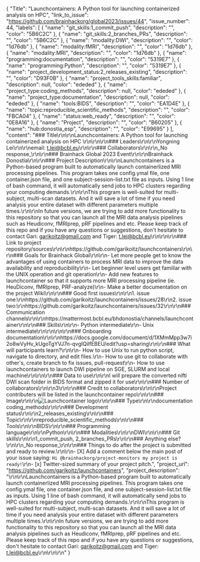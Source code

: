 {
  "Title": "Launchcontainers:  A Python tool for launching containerized analysis on HPC",
  "link_to_issue": "https://github.com/brainhackorg/global2023/issues/44",
  "issue_number": 44,
  "labels": [
    {
      "name": "git_skills:1_commit_push",
      "description": "",
      "color": "5B6C2C"
    },
    {
      "name": "git_skills:2_branches_PRs",
      "description": "",
      "color": "5B6C2C"
    },
    {
      "name": "modality:DWI",
      "description": "",
      "color": "1d76db"
    },
    {
      "name": "modality:fMRI",
      "description": "",
      "color": "1d76db"
    },
    {
      "name": "modality:MRI",
      "description": "",
      "color": "1d76db"
    },
    {
      "name": "programming:documentation",
      "description": "",
      "color": "5319E7"
    },
    {
      "name": "programming:Python",
      "description": "",
      "color": "5319E7"
    },
    {
      "name": "project_development_status:2_releases_existing",
      "description": "",
      "color": "D93F0B"
    },
    {
      "name": "project_tools_skills:familiar",
      "description": null,
      "color": "ededed"
    },
    {
      "name": "project_type:coding_methods",
      "description": null,
      "color": "ededed"
    },
    {
      "name": "project_type:documentation",
      "description": null,
      "color": "ededed"
    },
    {
      "name": "tools:BIDS",
      "description": "",
      "color": "EA1D4E"
    },
    {
      "name": "topic:reproducible_scientific_methods",
      "description": "",
      "color": "FBCA04"
    },
    {
      "name": "status:web_ready",
      "description": "",
      "color": "0E8A16"
    },
    {
      "name": "Project",
      "description": "",
      "color": "B60205"
    },
    {
      "name": "hub:donostia_esp",
      "description": "",
      "color": "E99695"
    }
  ],
  "content": "### Title\r\n\r\nLaunchcontainers: A Python tool for launching containerized analysis on HPC \r\n\r\n\r\n### Leaders\r\n\r\nYongning Lei\r\n\r\nemail: t.lei@bcbl.eu\r\n\r\n### Collaborators\r\n\r\n_No response_\r\n\r\n### Brainhack Global 2023 Event\r\n\r\nBrainhack Donostia\r\n\r\n### Project Description\r\n\r\nLaunchcontainers is a Python-based program built to automatically launch containerlized MRI processing pipelines. This program takes one config.ymal file, one container.json file, and one subject-session-list.txt file as inputs. Using 1 line of bash command, it will automatically send jobs to HPC clusters regarding your computing demands.\r\n\r\nThis program is well-suited for multi-subject, multi-scan datasets. And it will save a lot of time if you need analysis your entire dataset with different parameters multiple times.\r\n\r\nIn future versions, we are trying to add more functionality to this repository so that you can launch all the MRI data analysis pipelines such as Heudiconv, fMRIprep, pRF pipelines and etc. Please keep track of this repo and if you have any questions or suggestions, don't hesitate to contact Gari: [garikoitz@gmail.com](mailto:garikoitz@gmail.com) and Tiger: [t.lei@bcbl.eu](mailto:yongninglei@gmail.com)\r\n\r\n\r\n### Link to project repository/sources\r\n\r\nhttps://github.com/garikoitz/launchcontainers\r\n\r\n### Goals for Brainhack Global\r\n\r\n- Let more people get to know the advantages of using containers to process MRI data to improve the data availability and reproducibility\r\n- Let beginner level users get familiar with the UNIX operation and git operation\r\n- Add new features to launchcontainer so that it supports more MRI processing pipeline (ie. HeuDiconv, fMRIprep, PRF-analyze)\r\n- Make a better documentation on the project Wiki\r\n\r\n### Good first issues\r\n\r\n1. issue one:\r\nhttps://github.com/garikoitz/launchcontainers/issues/28\r\n2. issue two:\r\nhttps://github.com/garikoitz/launchcontainers/issues/32\r\n\r\n### Communication channels\r\n\r\nhttps://mattermost.bcbl.eu/bhdonostia/channels/launchcontainer\r\n\r\n### Skills\r\n\r\n- Python intermediate\r\n- Unix intermediate\r\n\r\n\r\n\r\n### Onboarding documentation\r\n\r\nhttps://docs.google.com/document/d/1XMmMpp3w7i2o8wVyHv_kUgoTgYVJ7n-qvgIQilfEBEU/edit?usp=sharing\r\n\r\n### What will participants learn?\r\n\r\n- How to use Unix to run python script, navigate to directory, and edit files.\r\n- How to use git to collaborate with other's, create branch to fix issues, pull-request\r\n- How to use launchcontainers to launch DWI pipeline on SGE, SLURM and local machine\r\n\r\n\r\n### Data to use\r\n\r\nI will prepare the converted nifti DWI scan folder in BIDS format and zipped it for use\r\n\r\n### Number of collaborators\r\n\r\n3\r\n\r\n### Credit to collaborators\r\n\r\nProject contributers will be listed in the launchcontainer repo\r\n\r\n### Image\r\n\r\n![Launchcontainer logo](https://github.com/brainhackorg/global2023/assets/48440236/776ecfbb-f775-4942-b1cf-77cf89add43a)\r\n\r\n### Type\r\n\r\ndocumentation coding_methods\r\n\r\n### Development status\r\n\r\n2_releases_existing\r\n\r\n### Topic\r\n\r\nreproducible_scientific_methods\r\n\r\n### Tools\r\n\r\nBIDS\r\n\r\n### Programming language\r\n\r\nPython\r\n\r\n### Modalities\r\n\r\nDWI\r\n\r\n### Git skills\r\n\r\n1_commit_push, 2_branches_PRs\r\n\r\n### Anything else?\r\n\r\n_No response_\r\n\r\n### Things to do after the project is submitted and ready to review.\r\n\r\n- [X] Add a comment below the main post of your issue saying: `Hi @brainhackorg/project-monitors my project is ready!`\r\n- [x] Twitter-sized summary of your project pitch.",
  "project_url": "https://github.com/garikoitz/launchcontainers",
  "project_description": "\r\n\r\nLaunchcontainers is a Python-based program built to automatically launch containerlized MRI processing pipelines. This program takes one config.ymal file, one container.json file, and one subject-session-list.txt file as inputs. Using 1 line of bash command, it will automatically send jobs to HPC clusters regarding your computing demands.\r\n\r\nThis program is well-suited for multi-subject, multi-scan datasets. And it will save a lot of time if you need analysis your entire dataset with different parameters multiple times.\r\n\r\nIn future versions, we are trying to add more functionality to this repository so that you can launch all the MRI data analysis pipelines such as Heudiconv, fMRIprep, pRF pipelines and etc. Please keep track of this repo and if you have any questions or suggestions, don't hesitate to contact Gari: [garikoitz@gmail.com](mailto:garikoitz@gmail.com) and Tiger: [t.lei@bcbl.eu](mailto:yongninglei@gmail.com)\r\n\r\n\r\n"
}